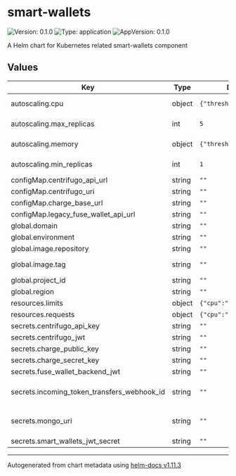 # smart-wallets

![Version: 0.1.0](https://img.shields.io/badge/Version-0.1.0-informational?style=flat-square) ![Type: application](https://img.shields.io/badge/Type-application-informational?style=flat-square) ![AppVersion: 0.1.0](https://img.shields.io/badge/AppVersion-0.1.0-informational?style=flat-square)

A Helm chart for Kubernetes related smart-wallets component

## Values

| Key | Type | Default | Description |
|-----|------|---------|-------------|
| autoscaling.cpu | object | `{"threshold":80}` | Autoscaling - CPU threshold (in percent, Horizontal Pod Autoscaler) |
| autoscaling.max_replicas | int | `5` | Autoscaling - Maximum replicas value (Horizontal Pod Autoscaler) |
| autoscaling.memory | object | `{"threshold":80}` | Autoscaling - RAM threshold (in percent, Horizontal Pod Autoscaler) |
| autoscaling.min_replicas | int | `1` | Autoscaling - Minimal replicas value (Horizontal Pod Autoscaler) |
| configMap.centrifugo_api_url | string | `""` | Centrifugo - API URL |
| configMap.centrifugo_uri | string | `""` | Centrifugo - URL |
| configMap.charge_base_url | string | `""` | Charge - Base URL |
| configMap.legacy_fuse_wallet_api_url | string | `""` | Legacy - Fuse wallet API URL |
| global.domain | string | `""` | DNS domain |
| global.environment | string | `""` | Label 'environment' |
| global.image.repository | string | `""` | Repository ID |
| global.image.tag | string | `""` | Tag; overrides the image tag whose default is the chart appVersion. |
| global.project_id | string | `""` | Google Cloud - Project ID |
| global.region | string | `""` | Google Cloud - Region |
| resources.limits | object | `{"cpu":"","memory":""}` | Resources - Limits |
| resources.requests | object | `{"cpu":"","memory":""}` | Resources - Requests |
| secrets.centrifugo_api_key | string | `""` | Centrifugo - API key |
| secrets.centrifugo_jwt | string | `""` | Centrifugo - JWT |
| secrets.charge_public_key | string | `""` | The public key of the project. |
| secrets.charge_secret_key | string | `""` | The secret key of the project. |
| secrets.fuse_wallet_backend_jwt | string | `""` | Fuse wallet backend JWT |
| secrets.incoming_token_transfers_webhook_id | string | `""` | The ID of the incoming token transfers webhook. This webhook is used to create wallet actions from incoming token transfers. |
| secrets.mongo_uri | string | `""` | MongoDB Atlas URI (mongodb://username:password@hostname:port/database?params) |
| secrets.smart_wallets_jwt_secret | string | `""` | smart-wallets - JWT secret |

----------------------------------------------
Autogenerated from chart metadata using [helm-docs v1.11.3](https://github.com/norwoodj/helm-docs/releases/v1.11.3)

